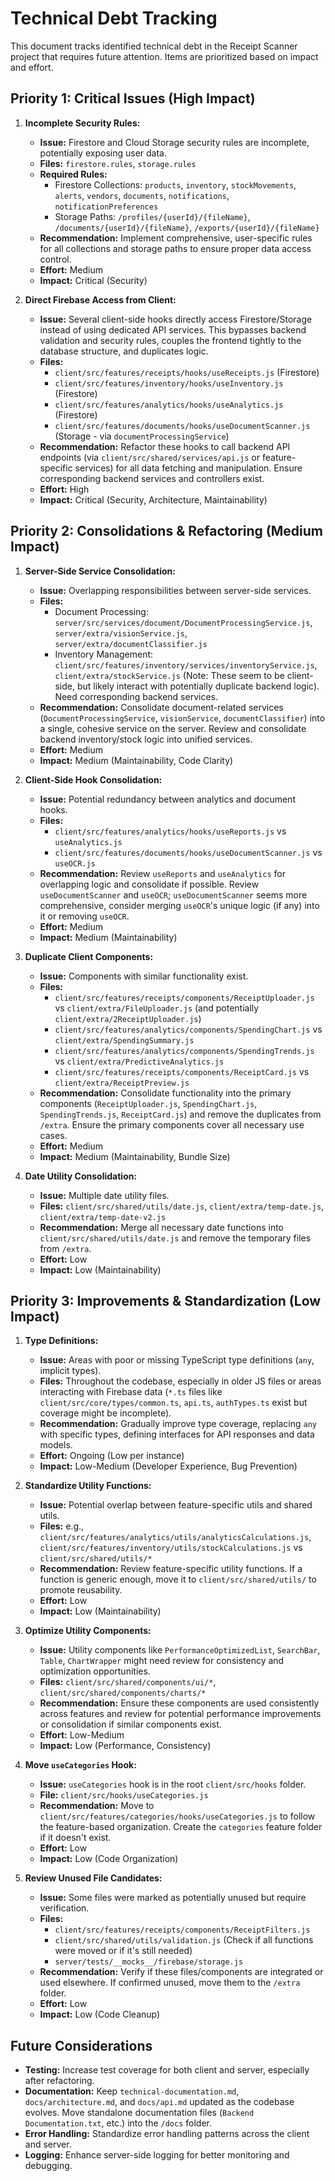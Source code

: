 # Technical Debt Tracking

This document tracks identified technical debt in the Receipt Scanner project that requires future attention. Items are prioritized based on impact and effort.

## Priority 1: Critical Issues (High Impact)

1.  **Incomplete Security Rules:**
    *   **Issue:** Firestore and Cloud Storage security rules are incomplete, potentially exposing user data.
    *   **Files:** `firestore.rules`, `storage.rules`
    *   **Required Rules:**
        *   Firestore Collections: `products`, `inventory`, `stockMovements`, `alerts`, `vendors`, `documents`, `notifications`, `notificationPreferences`
        *   Storage Paths: `/profiles/{userId}/{fileName}`, `/documents/{userId}/{fileName}`, `/exports/{userId}/{fileName}`
    *   **Recommendation:** Implement comprehensive, user-specific rules for all collections and storage paths to ensure proper data access control.
    *   **Effort:** Medium
    *   **Impact:** Critical (Security)

2.  **Direct Firebase Access from Client:**
    *   **Issue:** Several client-side hooks directly access Firestore/Storage instead of using dedicated API services. This bypasses backend validation and security rules, couples the frontend tightly to the database structure, and duplicates logic.
    *   **Files:**
        *   `client/src/features/receipts/hooks/useReceipts.js` (Firestore)
        *   `client/src/features/inventory/hooks/useInventory.js` (Firestore)
        *   `client/src/features/analytics/hooks/useAnalytics.js` (Firestore)
        *   `client/src/features/documents/hooks/useDocumentScanner.js` (Storage - via `documentProcessingService`)
    *   **Recommendation:** Refactor these hooks to call backend API endpoints (via `client/src/shared/services/api.js` or feature-specific services) for all data fetching and manipulation. Ensure corresponding backend services and controllers exist.
    *   **Effort:** High
    *   **Impact:** Critical (Security, Architecture, Maintainability)

## Priority 2: Consolidations & Refactoring (Medium Impact)

1.  **Server-Side Service Consolidation:**
    *   **Issue:** Overlapping responsibilities between server-side services.
    *   **Files:**
        *   Document Processing: `server/src/services/document/DocumentProcessingService.js`, `server/extra/visionService.js`, `server/extra/documentClassifier.js`
        *   Inventory Management: `client/src/features/inventory/services/inventoryService.js`, `client/extra/stockService.js` (Note: These seem to be client-side, but likely interact with potentially duplicate backend logic). Need corresponding backend services.
    *   **Recommendation:** Consolidate document-related services (`DocumentProcessingService`, `visionService`, `documentClassifier`) into a single, cohesive service on the server. Review and consolidate backend inventory/stock logic into unified services.
    *   **Effort:** Medium
    *   **Impact:** Medium (Maintainability, Code Clarity)

2.  **Client-Side Hook Consolidation:**
    *   **Issue:** Potential redundancy between analytics and document hooks.
    *   **Files:**
        *   `client/src/features/analytics/hooks/useReports.js` vs `useAnalytics.js`
        *   `client/src/features/documents/hooks/useDocumentScanner.js` vs `useOCR.js`
    *   **Recommendation:** Review `useReports` and `useAnalytics` for overlapping logic and consolidate if possible. Review `useDocumentScanner` and `useOCR`; `useDocumentScanner` seems more comprehensive, consider merging `useOCR`'s unique logic (if any) into it or removing `useOCR`.
    *   **Effort:** Medium
    *   **Impact:** Medium (Maintainability)

3.  **Duplicate Client Components:**
    *   **Issue:** Components with similar functionality exist.
    *   **Files:**
        *   `client/src/features/receipts/components/ReceiptUploader.js` vs `client/extra/FileUploader.js` (and potentially `client/extra/2ReceiptUploader.js`)
        *   `client/src/features/analytics/components/SpendingChart.js` vs `client/extra/SpendingSummary.js`
        *   `client/src/features/analytics/components/SpendingTrends.js` vs `client/extra/PredictiveAnalytics.js`
        *   `client/src/features/receipts/components/ReceiptCard.js` vs `client/extra/ReceiptPreview.js`
    *   **Recommendation:** Consolidate functionality into the primary components (`ReceiptUploader.js`, `SpendingChart.js`, `SpendingTrends.js`, `ReceiptCard.js`) and remove the duplicates from `/extra`. Ensure the primary components cover all necessary use cases.
    *   **Effort:** Medium
    *   **Impact:** Medium (Maintainability, Bundle Size)

4.  **Date Utility Consolidation:**
    *   **Issue:** Multiple date utility files.
    *   **Files:** `client/src/shared/utils/date.js`, `client/extra/temp-date.js`, `client/extra/temp-date-v2.js`
    *   **Recommendation:** Merge all necessary date functions into `client/src/shared/utils/date.js` and remove the temporary files from `/extra`.
    *   **Effort:** Low
    *   **Impact:** Low (Maintainability)

## Priority 3: Improvements & Standardization (Low Impact)

1.  **Type Definitions:**
    *   **Issue:** Areas with poor or missing TypeScript type definitions (`any`, implicit types).
    *   **Files:** Throughout the codebase, especially in older JS files or areas interacting with Firebase data (`*.ts` files like `client/src/core/types/common.ts`, `api.ts`, `authTypes.ts` exist but coverage might be incomplete).
    *   **Recommendation:** Gradually improve type coverage, replacing `any` with specific types, defining interfaces for API responses and data models.
    *   **Effort:** Ongoing (Low per instance)
    *   **Impact:** Low-Medium (Developer Experience, Bug Prevention)

2.  **Standardize Utility Functions:**
    *   **Issue:** Potential overlap between feature-specific utils and shared utils.
    *   **Files:** e.g., `client/src/features/analytics/utils/analyticsCalculations.js`, `client/src/features/inventory/utils/stockCalculations.js` vs `client/src/shared/utils/*`
    *   **Recommendation:** Review feature-specific utility functions. If a function is generic enough, move it to `client/src/shared/utils/` to promote reusability.
    *   **Effort:** Low
    *   **Impact:** Low (Maintainability)

3.  **Optimize Utility Components:**
    *   **Issue:** Utility components like `PerformanceOptimizedList`, `SearchBar`, `Table`, `ChartWrapper` might need review for consistency and optimization opportunities.
    *   **Files:** `client/src/shared/components/ui/*`, `client/src/shared/components/charts/*`
    *   **Recommendation:** Ensure these components are used consistently across features and review for potential performance improvements or consolidation if similar components exist.
    *   **Effort:** Low-Medium
    *   **Impact:** Low (Performance, Consistency)

4.  **Move `useCategories` Hook:**
    *   **Issue:** `useCategories` hook is in the root `client/src/hooks` folder.
    *   **File:** `client/src/hooks/useCategories.js`
    *   **Recommendation:** Move to `client/src/features/categories/hooks/useCategories.js` to follow the feature-based organization. Create the `categories` feature folder if it doesn't exist.
    *   **Effort:** Low
    *   **Impact:** Low (Code Organization)

5.  **Review Unused File Candidates:**
    *   **Issue:** Some files were marked as potentially unused but require verification.
    *   **Files:**
        *   `client/src/features/receipts/components/ReceiptFilters.js`
        *   `client/src/shared/utils/validation.js` (Check if all functions were moved or if it's still needed)
        *   `server/tests/__mocks__/firebase/storage.js`
    *   **Recommendation:** Verify if these files/components are integrated or used elsewhere. If confirmed unused, move them to the `/extra` folder.
    *   **Effort:** Low
    *   **Impact:** Low (Code Cleanup)

## Future Considerations

*   **Testing:** Increase test coverage for both client and server, especially after refactoring.
*   **Documentation:** Keep `technical-documentation.md`, `docs/architecture.md`, and `docs/api.md` updated as the codebase evolves. Move standalone documentation files (`Backend Documentation.txt`, etc.) into the `/docs` folder.
*   **Error Handling:** Standardize error handling patterns across the client and server.
*   **Logging:** Enhance server-side logging for better monitoring and debugging.
